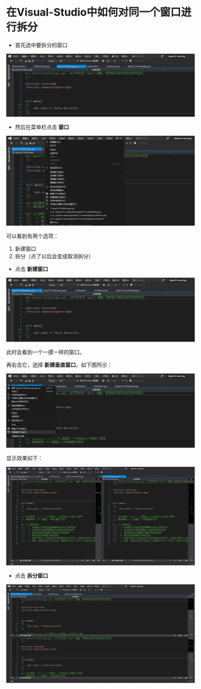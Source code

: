# 在Visual-Studio中如何对同一个窗口进行拆分

* 首先选中要拆分的窗口

![](asset/spilt-window-01.png)

* 然后在菜单栏点击 **窗口**

![](asset/spilt-window-02.png)

可以看到有两个选项：

1. 新建窗口
2. 拆分（点了以后会变成取消拆分）

* 点击 **新建窗口**

![](asset/new-tab-01.png)

此时会看到一个一摸一样的窗口。

再右击它，选择 **新建垂直窗口**，如下图所示：

![](asset/new-tab-02.png)

显示效果如下：

![](asset/new-tab-03.png)

* 点击 **拆分窗口**

![](asset/spilt-01.png)
